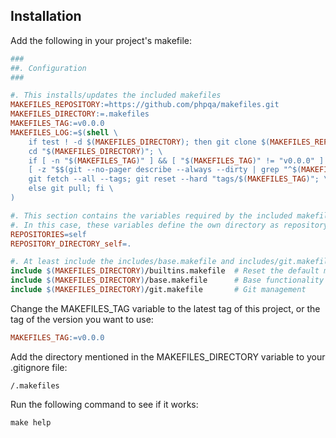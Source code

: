 ## Installation
        
Add the following in your project's makefile:

```makefile
###
##. Configuration
###

#. This installs/updates the included makefiles
MAKEFILES_REPOSITORY:=https://github.com/phpqa/makefiles.git
MAKEFILES_DIRECTORY:=.makefiles
MAKEFILES_TAG:=v0.0.0
MAKEFILES_LOG:=$(shell \
	if test ! -d $(MAKEFILES_DIRECTORY); then git clone $(MAKEFILES_REPOSITORY) "$(MAKEFILES_DIRECTORY)"; fi; \
	cd "$(MAKEFILES_DIRECTORY)"; \
	if [ -n "$(MAKEFILES_TAG)" ] && [ "$(MAKEFILES_TAG)" != "v0.0.0" ] && \
	[ -z "$$(git --no-pager describe --always --dirty | grep "^$(MAKEFILES_TAG)")" ]; then \
	git fetch --all --tags; git reset --hard "tags/$(MAKEFILES_TAG)"; \
	else git pull; fi \
)

#. This section contains the variables required by the included makefiles, before including the makefiles themselves.
#. In this case, these variables define the own directory as repository to update with the commands in git.makefile
REPOSITORIES=self
REPOSITORY_DIRECTORY_self=.

#. At least include the includes/base.makefile and includes/git.makefile files
include $(MAKEFILES_DIRECTORY)/builtins.makefile  # Reset the default makefile builtins
include $(MAKEFILES_DIRECTORY)/base.makefile      # Base functionality
include $(MAKEFILES_DIRECTORY)/git.makefile       # Git management
```

Change the MAKEFILES_TAG variable to the latest tag of this project, or the tag of the version you want to use:

```makefile
MAKEFILES_TAG:=v0.0.0
```

Add the directory mentioned in the MAKEFILES_DIRECTORY variable to your .gitignore file:

```.gitignore
/.makefiles
```

Run the following command to see if it works:

```shell
make help
```
